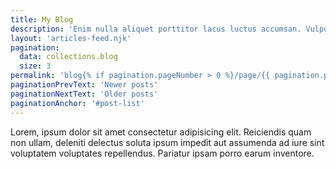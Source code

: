```yaml
---
title: My Blog
description: 'Enim nulla aliquet porttitor lacus luctus accumsan. Vulputate mi sit amet mauris commodo quis. Accumsan in nisl nisi scelerisque eu ultrices vitae auctor. Tellus pellentesque eu tincidunt tortor aliquam nulla facilisi cras.'
layout: 'articles-feed.njk'
pagination:
  data: collections.blog
  size: 3
permalink: 'blog{% if pagination.pageNumber > 0 %}/page/{{ pagination.pageNumber }}{% endif %}/index.html'
paginationPrevText: 'Newer posts'
paginationNextText: 'Older posts'
paginationAnchor: '#post-list'
---
```


Lorem, ipsum dolor sit amet consectetur adipisicing elit. Reiciendis quam non ullam, deleniti delectus soluta ipsum impedit aut assumenda ad iure sint voluptatem voluptates repellendus. Pariatur ipsam porro earum inventore.